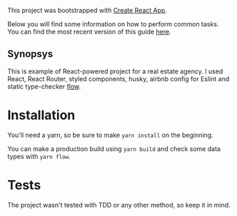 This project was bootstrapped with [Create React App](https://github.com/facebookincubator/create-react-app).

Below you will find some information on how to perform common tasks.<br>
You can find the most recent version of this guide [here](https://github.com/facebookincubator/create-react-app/blob/master/packages/react-scripts/template/README.md).

## Synopsys

This is example of React-powered project for a real estate agency. I used React, React Router, styled components, husky, airbnb config for Eslint and static type-checker [flow](https://flow.org/).

# Installation

You'll need a yarn, so be sure to make `yarn install` on the beginning. 

You can make a production build using `yarn build` and check some data types with `yarn flow`.


# Tests

The project wasn't tested with TDD or any other method, so keep it in mind.
